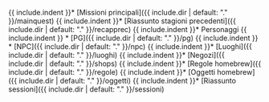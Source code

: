 {{ include.indent }}* [Missioni principali]({{ include.dir | default: "." }}/mainquest)
{{ include.indent }}* [Riassunto stagioni precedenti]({{ include.dir | default: "." }}/recapprec)
{{ include.indent }}* Personaggi
{{ include.indent }}  * [PG]({{ include.dir | default: "." }}/pg)
{{ include.indent }}  * [NPC]({{ include.dir | default: "." }}/npc)
{{ include.indent }}* [Luoghi]({{ include.dir | default: "." }}/luoghi)
{{ include.indent }}* [Negozi]({{ include.dir | default: "." }}/shops)
{{ include.indent }}* [Regole homebrew]({{ include.dir | default: "." }}/regole)
{{ include.indent }}* [Oggetti homebrew]({{ include.dir | default: "." }}/oggetti)
{{ include.indent }}* [Riassunto sessioni]({{ include.dir | default: "." }}/sessioni)
